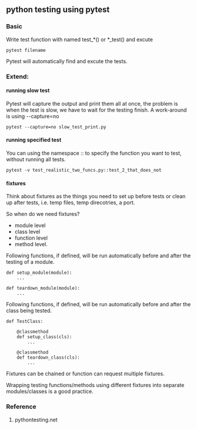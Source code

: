 ## python testing using pytest

### Basic

Write test function with named test_*() or *_test() and excute

```
pytest filename
```

Pytest will automatically find and excute the tests.

### Extend:
#### running slow test

Pytest will capture the output and print them all at once, the problem is when the test is slow, we have to wait for the testing finish.
A work-around is using --capture=no

```
pytest --capture=no slow_test_print.py
```

#### running specified test
You can using the namespace :: to specify the function you want to test, without running all tests.

```
pytest -v test_realistic_two_funcs.py::test_2_that_does_not
```

#### fixtures
Think about fixtures as the things you need to set up before tests or clean up after tests, i.e. temp files, temp direcotries, a port.

So when do we need fixtures?
 - module level
 - class level
 - function level
 - method level.

Following functions, if defined, will be run automatically before and after the testing of a module.

```
def setup_module(module):
    ...

def teardown_module(module):
    ...
```

Following functions, if defined, will be run automatically before and after the class being tested.

```
def TestClass:
    
    @classmethod
    def setup_class(cls):
        ...
    
    @classmethod
    def teardown_class(cls):
        ...
```

Fixtures can be chained or function can request multiple fixtures.

Wrapping testing functions/methods using different fixtures into separate modules/classes is a good practice.


### Reference
1. pythontesting.net